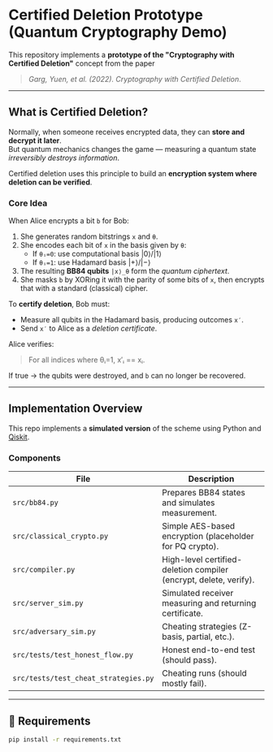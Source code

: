 # Certified Deletion Prototype (Quantum Cryptography Demo)

This repository implements a **prototype of the "Cryptography with Certified Deletion"** concept from the paper  
> *Garg, Yuen, et al. (2022). Cryptography with Certified Deletion*.

---

## What is Certified Deletion?

Normally, when someone receives encrypted data, they can **store and decrypt it later**.  
But quantum mechanics changes the game — measuring a quantum state *irreversibly destroys information*.  

Certified deletion uses this principle to build an **encryption system where deletion can be verified**.

### Core Idea
When Alice encrypts a bit `b` for Bob:
1. She generates random bitstrings `x` and `θ`.  
2. She encodes each bit of `x` in the basis given by `θ`:  
   - If `θᵢ=0`: use computational basis |0⟩/|1⟩  
   - If `θᵢ=1`: use Hadamard basis |+⟩/|−⟩  
3. The resulting **BB84 qubits** `|x⟩_θ` form the *quantum ciphertext*.
4. She masks `b` by XORing it with the parity of some bits of `x`, then encrypts that with a standard (classical) cipher.

To **certify deletion**, Bob must:
- Measure all qubits in the Hadamard basis, producing outcomes `x′`.
- Send `x′` to Alice as a *deletion certificate*.

Alice verifies:
> For all indices where θᵢ=1, x′ᵢ == xᵢ.  

If true → the qubits were destroyed, and `b` can no longer be recovered.

---

## Implementation Overview

This repo implements a **simulated version** of the scheme using Python and [Qiskit](https://qiskit.org/).

### Components

| File | Description |
|------|--------------|
| `src/bb84.py` | Prepares BB84 states and simulates measurement. |
| `src/classical_crypto.py` | Simple AES-based encryption (placeholder for PQ crypto). |
| `src/compiler.py` | High-level certified-deletion compiler (encrypt, delete, verify). |
| `src/server_sim.py` | Simulated receiver measuring and returning certificate. |
| `src/adversary_sim.py` | Cheating strategies (Z-basis, partial, etc.). |
| `src/tests/test_honest_flow.py` | Honest end-to-end test (should pass). |
| `src/tests/test_cheat_strategies.py` | Cheating runs (should mostly fail). |

---

## 🧰 Requirements

```bash
pip install -r requirements.txt
